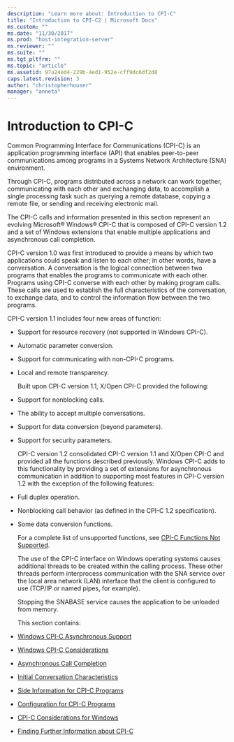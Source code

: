 ```yaml
---
description: "Learn more about: Introduction to CPI-C"
title: "Introduction to CPI-C2 | Microsoft Docs"
ms.custom: ""
ms.date: "11/30/2017"
ms.prod: "host-integration-server"
ms.reviewer: ""
ms.suite: ""
ms.tgt_pltfrm: ""
ms.topic: "article"
ms.assetid: 97a24ed4-229b-4ed1-952e-cff9dc6df2d8
caps.latest.revision: 3
author: "christopherhouser"
manager: "anneta"
---
```

# Introduction to CPI-C
Common Programming Interface for Communications (CPI-C) is an application programming interface (API) that enables peer-to-peer communications among programs in a Systems Network Architecture (SNA) environment.  

 Through CPI-C, programs distributed across a network can work together, communicating with each other and exchanging data, to accomplish a single processing task such as querying a remote database, copying a remote file, or sending and receiving electronic mail.  

 The CPI-C calls and information presented in this section represent an evolving Microsoft® Windows® CPI-C that is composed of CPI-C version 1.2 and a set of Windows extensions that enable multiple applications and asynchronous call completion.  

 CPI-C version 1.0 was first introduced to provide a means by which two applications could speak and listen to each other; in other words, have a conversation. A conversation is the logical connection between two programs that enables the programs to communicate with each other. Programs using CPI-C converse with each other by making program calls. These calls are used to establish the full characteristics of the conversation, to exchange data, and to control the information flow between the two programs.  

 CPI-C version 1.1 includes four new areas of function:  

- Support for resource recovery (not supported in Windows CPI-C).  

- Automatic parameter conversion.  

- Support for communicating with non-CPI-C programs.  

- Local and remote transparency.  

  Built upon CPI-C version 1.1, X/Open CPI-C provided the following:  

- Support for nonblocking calls.  

- The ability to accept multiple conversations.  

- Support for data conversion (beyond parameters).  

- Support for security parameters.  

  CPI-C version 1.2 consolidated CPI-C version 1.1 and X/Open CPI-C and provided all the functions described previously. Windows CPI-C adds to this functionality by providing a set of extensions for asynchronous communication in addition to supporting most features in CPI-C version 1.2 with the exception of the following features:  

- Full duplex operation.  

- Nonblocking call behavior (as defined in the CPI-C 1.2 specification).  

- Some data conversion functions.  

  For a complete list of unsupported functions, see [CPI-C Functions Not Supported](./cpi-c-functions-not-supported-cpi-c-1.md).  

  The use of the CPI-C interface on Windows operating systems causes additional threads to be created within the calling process. These other threads perform interprocess communication with the SNA service over the local area network (LAN) interface that the client is configured to use (TCP/IP or named pipes, for example).  

  Stopping the SNABASE service causes the application to be unloaded from memory.  

  This section contains:  

- [Windows CPI-C Asynchronous Support](../core/windows-cpi-c-asynchronous-support1.md)  

- [Windows CPI-C Considerations](../core/windows-cpi-c-considerations1.md)  

- [Asynchronous Call Completion](../core/asynchronous-call-completion1.md)  

- [Initial Conversation Characteristics](../core/initial-conversation-characteristics1.md)  

- [Side Information for CPI-C Programs](../core/side-information-for-cpi-c-programs1.md)  

- [Configuration for CPI-C Programs](../core/configuration-for-cpi-c-programs1.md)  

- [CPI-C Considerations for Windows](../core/cpi-c-considerations-for-windows2.md)  

- [Finding Further Information about CPI-C](../core/finding-further-information-about-cpi-c2.md)
